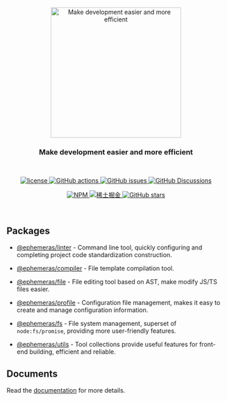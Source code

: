 <p align="center">
  <br>
  <a href="https://github.com/Kythuen/ephemeras">
    <img src="https://cdn.jsdelivr.net/gh/Kythuen/static/logos/ephemeras/white.svg" alt="Make development easier and more efficient" width="300">
  </a>
</p>
<h3 align="center">Make development easier and more efficient

</h3>
<br>

<p align="center">
  <a href="https://github.com/Kythuen/ephemeras/blob/main/LICENSE" target="__blank">
    <img src="https://img.shields.io/github/license/Kythuen/ephemeras" alt="license">
  </a>
  <a href="https://github.com/Kythuen/ephemeras/actions/workflows/release.yml" target="__blank">
    <img src="https://img.shields.io/github/actions/workflow/status/Kythuen/ephemeras/release.yml" alt="GitHub actions">
  </a>
  <a href="https://github.com/Kythuen/ephemeras/issues" target="__blank">
   <img  alt="GitHub issues" src="https://img.shields.io/github/issues/Kythuen/ephemeras">
  </a>
  <a href="https://github.com/Kythuen/ephemeras/discussions" target="__blank">
   <img alt="GitHub Discussions" src="https://img.shields.io/github/discussions/Kythuen/ephemeras">
  </a>
</p>
<p align="center">
  <a href="https://www.npmjs.com/~ephemeras">
    <img src="https://img.shields.io/badge/NPM-CB3837.svg?logo=npm&logoColor=white" alt="NPM">
  </a>
  <a href="https://juejin.cn/user/3526835391969069/posts">
    <img src="https://img.shields.io/badge/稀土掘金-007FFF.svg?logo=juejin&logoColor=white" alt="稀土掘金">
  </a>
  <a href="https://github.com/Kythuen/ephemeras" target="__blank">
    <img alt="GitHub stars" src="https://img.shields.io/github/stars/Kythuen/ephemeras?style=social">
  </a>
</p>

<br>

## Packages

- [@ephemeras/linter](https://kythuen.github.io/ephemeras/linter/) - Command line tool, quickly configuring and completing project code standardization construction.

- [@ephemeras/compiler](https://kythuen.github.io/ephemeras/compiler/) - File template compilation tool.

- [@ephemeras/file](https://kythuen.github.io/ephemeras/file/) - File editing tool based on AST, make modify JS/TS files easier.

- [@ephemeras/profile](https://kythuen.github.io/ephemeras/profile/) - Configuration file management, makes it easy to create and manage configuration information.

- [@ephemeras/fs](https://kythuen.github.io/ephemeras/profile/) - File system  management, superset of `node:fs/promise`, providing more user-friendly features.

- [@ephemeras/utils](https://kythuen.github.io/ephemeras/utils/) - Tool collections provide useful features for front-end building, efficient and reliable.


## Documents

Read the [documentation](https://kythuen.github.io/ephemeras) for more details.
